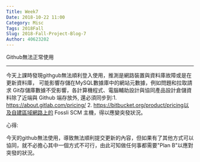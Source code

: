 ```yaml
---
Title: Week7
Date: 2018-10-22 11:00
Category: Misc
Tags: 2018Fall
Slug: 2018-Fall-Project-Blog-7
Author: 40623202
---
```


Github無法正常使用

<!-- PELICAN_END_SUMMARY -->


----
今天上課時發現githgub無法順利登入使用，推測是網路裝置與資料庫故障或是在更新資料庫， 可能影響存儲在MySQL數據庫中的網站元數據，例如問題和拉取請求 Git存儲庫數據不受影響，各計算機程式、電腦輔助設計與協同產品設計倉儲資料除了近端與 Github 端存放外, 還必須同步到:1. https://about.gitlab.com/pricing/ 2. https://bitbucket.org/product/pricing以及自建區域網路上的 Fossli SCM 主機，得以應變突發狀況。

心得:

今天的github無法使用，導致無法順利提交更新的內容，但如果有了其他方式可以協同，就不必擔心其中一個方式不可行，由此可知做任何事都需要"Plan B"以應對突發的狀況。


